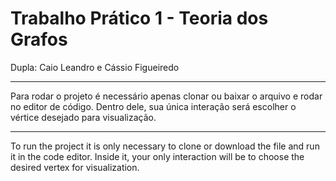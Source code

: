 # Trabalho Prático 1 - Teoria dos Grafos
Dupla: Caio Leandro e Cássio Figueiredo

-----------------------------------------------

Para rodar o projeto é necessário apenas clonar ou baixar o arquivo e rodar no editor de código.
Dentro dele, sua única interação será escolher o vértice desejado para visualização.

---

To run the project it is only necessary to clone or download the file and run it in the code editor.
Inside it, your only interaction will be to choose the desired vertex for visualization.
